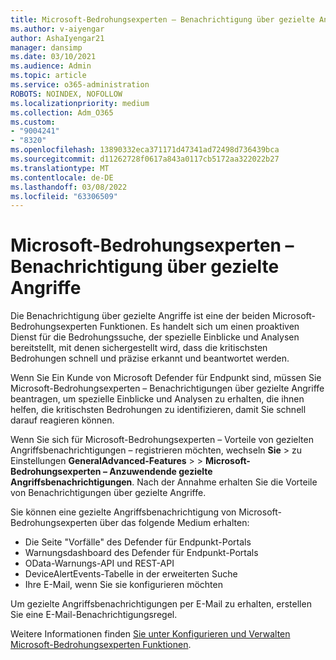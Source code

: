 ```yaml
---
title: Microsoft-Bedrohungsexperten – Benachrichtigung über gezielte Angriffe
ms.author: v-aiyengar
author: AshaIyengar21
manager: dansimp
ms.date: 03/10/2021
ms.audience: Admin
ms.topic: article
ms.service: o365-administration
ROBOTS: NOINDEX, NOFOLLOW
ms.localizationpriority: medium
ms.collection: Adm_O365
ms.custom:
- "9004241"
- "8320"
ms.openlocfilehash: 13890332eca371171d47341ad72498d736439bca
ms.sourcegitcommit: d11262728f0617a843a0117cb5172aa322022b27
ms.translationtype: MT
ms.contentlocale: de-DE
ms.lasthandoff: 03/08/2022
ms.locfileid: "63306509"
---
```

# <a name="microsoft-threat-experts---targeted-attack-notification"></a>Microsoft-Bedrohungsexperten – Benachrichtigung über gezielte Angriffe

Die Benachrichtigung über gezielte Angriffe ist eine der beiden Microsoft-Bedrohungsexperten Funktionen. Es handelt sich um einen proaktiven Dienst für die Bedrohungssuche, der spezielle Einblicke und Analysen bereitstellt, mit denen sichergestellt wird, dass die kritischsten Bedrohungen schnell und präzise erkannt und beantwortet werden.

Wenn Sie Ein Kunde von Microsoft Defender für Endpunkt sind, müssen Sie Microsoft-Bedrohungsexperten – Benachrichtigungen über gezielte Angriffe beantragen, um spezielle Einblicke und Analysen zu erhalten, die ihnen helfen, die kritischsten Bedrohungen zu identifizieren, damit Sie schnell darauf reagieren können.

Wenn Sie sich für Microsoft-Bedrohungsexperten – Vorteile von gezielten Angriffsbenachrichtigungen – registrieren möchten, wechseln **Sie** >  zu Einstellungen **GeneralAdvanced-Features** >  >  **Microsoft-Bedrohungsexperten – Anzuwendende gezielte Angriffsbenachrichtigungen**. Nach der Annahme erhalten Sie die Vorteile von Benachrichtigungen über gezielte Angriffe.

Sie können eine gezielte Angriffsbenachrichtigung von Microsoft-Bedrohungsexperten über das folgende Medium erhalten:

- Die Seite "Vorfälle" des Defender für Endpunkt-Portals
- Warnungsdashboard des Defender für Endpunkt-Portals
- OData-Warnungs-API und REST-API
- DeviceAlertEvents-Tabelle in der erweiterten Suche
- Ihre E-Mail, wenn Sie sie konfigurieren möchten

Um gezielte Angriffsbenachrichtigungen per E-Mail zu erhalten, erstellen Sie eine E-Mail-Benachrichtigungsregel. 

Weitere Informationen finden [Sie unter Konfigurieren und Verwalten Microsoft-Bedrohungsexperten Funktionen](https://docs.microsoft.com/windows/security/threat-protection/microsoft-defender-atp/configure-microsoft-threat-experts).
